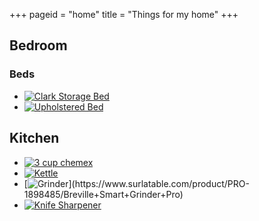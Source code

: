 +++
pageid = "home"
title = "Things for my home"
+++
## Bedroom

### Beds

* [![Clark Storage Bed](https://secure.img1-fg.wfcdn.com/im/12960708/resize-h800-p1-w800%5Ecompr-r85/2815/28154647/Clark+Storage+Platform+Bed.jpg)](https://www.wayfair.com/INK-IVY-Clark-Storage-Platform-Bed-INKY1412.html?piid%5B0%5D=16771325&piid=16771325)
* [![Upholstered Bed](https://secure.img1-fg.wfcdn.com/im/51719663/resize-h800-p1-w800%5Ecompr-r85/2262/22626127/Upholstered+Platform+Bed.jpg)](https://www.wayfair.com/JandM-Furniture-Upholstered-Platform-Bed-JMFU1545.html)

## Kitchen

* [![3 cup chemex](http://chemexcoffee-e9b.kxcdn.com/media/catalog/product/cache/1/image/9df78eab33525d08d6e5fb8d27136e95/c/i/city-dweller-bundle.png)](http://www.chemexcoffeemaker.com/urban-dweller.html)
* [![Kettle](https://images-na.ssl-images-amazon.com/images/I/61Qti-76wEL._SL1200_.jpg)](https://www.amazon.com/dp/B003KYSLNQ)
* [![Grinder](https://www.surlatable.com/images/customers/c1079/PRO-1898485/PRO-1898485_pdp/zoom_variation_Default_view_1_1275x1275.)](https://www.surlatable.com/product/PRO-1898485/Breville+Smart+Grinder+Pro)
* [![Knife Sharpener](https://images-na.ssl-images-amazon.com/images/I/718gaMNCAZL._SL1500_.jpg)](https://www.amazon.com/dp/B007IVBET0/?tag=thesweethome-20&linkCode=xm2&ascsubtag=AgEAAAAAAAAAAFReAAAAACwJkPgAAAAAWdA_2A)